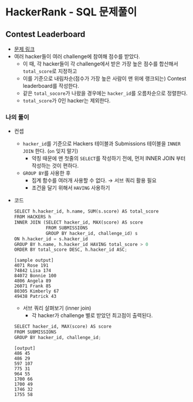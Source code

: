 # HackerRank - SQL 문제풀이

## Contest Leaderboard
- [문제 링크](https://www.hackerrank.com/challenges/contest-leaderboard/problem?isFullScreen=true)
- 여러 hacker들이 여러 challenge에 참여해 점수를 받았다.
  - 이 때, 각 hacker들이 각 challenge에서 받은 가장 높은 점수를 합산해서 `total_score`로 지정하고
  - 이를 기준으로 내림차순(점수가 가장 높은 사람이 맨 위에 랭크되는) Contest leaderboard를 작성한다.
  - 같은 `total_socore`가 나왔을 경우에는 `hacker_id`를 오름차순으로 정렬한다.
  - `total_score`가 0인 hacker는 제외한다.
   
### 나의 풀이
- 컨셉
  - `hacker_id`를 기준으로 Hackers 테이블과 Submissions 테이블을 `INNER JOIN` 한다. (`on` 잊지 말기)
    - 약칭 때문에 맨 첫줄의 `SELECT`를 작성하기 전에, 먼저 INNER JOIN 부터 작성하는 것이 편하다.
  - `GROUP BY`를 사용한 후
    - 집계 함수를 여러개 사용할 수 없다. → 서브 쿼리 활용 필요
    - 조건을 달기 위해서 `HAVING` 사용하기


- 코드 
  ```python
  SELECT h.hacker_id, h.name, SUM(s.score) AS total_score
  FROM HACKERS h
  INNER JOIN (SELECT hacker_id, MAX(score) AS score
              FROM SUBMISSIONS
              GROUP BY hacker_id, challenge_id) s
  ON h.hacker_id = s.hacker_id
  GROUP BY h.name, h.hacker_id HAVING total_score > 0
  ORDER BY total_score DESC, h.hacker_id ASC;
  
  ```
  ```
  [sample output]
  4071 Rose 191
  74842 Lisa 174
  84072 Bonnie 100
  4806 Angela 89
  26071 Frank 85
  80305 Kimberly 67
  49438 Patrick 43
  ```
  
  
  - 서브 쿼리 살펴보기 (inner join)
    - 각 hacker가 challenge 별로 받았던 최고점이 출력된다.
    
  ```python
  SELECT hacker_id, MAX(score) AS score
  FROM SUBMISSIONS
  GROUP BY hacker_id, challenge_id;
  ```
  ```
  [output]
  486 45 
  486 29 
  597 107 
  775 31 
  964 55 
  1700 66 
  1700 49 
  1746 32 
  1755 58 
  ```

